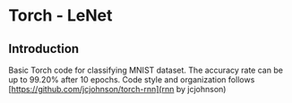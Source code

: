 # Torch - LeNet

## Introduction

Basic Torch code for classifying MNIST dataset. The accuracy rate can be up to 99.20% after 10 epochs. Code style and organization follows [https://github.com/jcjohnson/torch-rnn](rnn by jcjohnson)